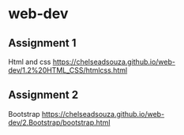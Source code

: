 # web-dev

## Assignment 1
Html and css https://chelseadsouza.github.io/web-dev/1.2%20HTML_CSS/htmlcss.html

## Assignment 2
Bootstrap https://chelseadsouza.github.io/web-dev/2.Bootstrap/bootstrap.html
